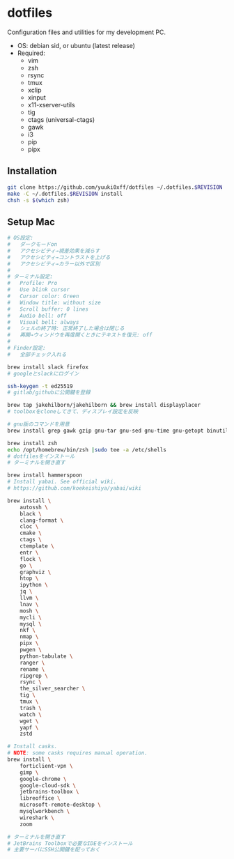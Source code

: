 # dotfiles
Configuration files and utilities for my development PC.

* OS: debian sid, or ubuntu (latest release)
* Required:
	- vim
	- zsh
	- rsync
	- tmux
	- xclip
	- xinput
	- x11-xserver-utils
	- tig
	- ctags (universal-ctags)
	- gawk
	- i3
	- pip
	- pipx

## Installation
```bash
git clone https://github.com/yuuki0xff/dotfiles ~/.dotfiles.$REVISION
make -C ~/.dotfiles.$REVISION install
chsh -s $(which zsh)
```

## Setup Mac
```bash
# OS設定:
#   ダークモードon
#   アクセシビティ→視差効果を減らす
#   アクセシビティ→コントラストを上げる
#   アクセシビティ→カラー以外で区別
#
# ターミナル設定:
#   Profile: Pro
#   Use blink cursor
#   Cursor color: Green
#   Window title: without size
#   Scroll buffer: 0 lines
#   Audio bell: off
#   Visual bell: always
#   シェルの終了時: 正常終了した場合は閉じる
#   再開→ウィンドウを再度開くときにテキストを復元: off
#
# Finder設定:
#   全部チェック入れる

brew install slack firefox
# googleとslackにログイン

ssh-keygen -t ed25519
# gitlab/githubに公開鍵を登録

brew tap jakehilborn/jakehilborn && brew install displayplacer
# toolboxをcloneしてきて、ディスプレイ設定を反映

# gnu版のコマンドを用意
brew install grep gawk gzip gnu-tar gnu-sed gnu-time gnu-getopt binutils findutils diffutils coreutils moreutils

brew install zsh
echo /opt/homebrew/bin/zsh |sudo tee -a /etc/shells
# dotfilesをインストール
# ターミナルを開き直す

brew install hammerspoon
# Install yabai. See official wiki.
# https://github.com/koekeishiya/yabai/wiki

brew install \
	autossh \
	black \
	clang-format \
	cloc \
	cmake \
	ctags \
	ctemplate \
	entr \
	flock \
	go \
	graphviz \
	htop \
	ipython \
	jq \
	llvm \
	lnav \
	mosh \
	mycli \
	mysql \
	nkf \
	nmap \
	pipx \
	pwgen \
	python-tabulate \
	ranger \
	rename \
	ripgrep \
	rsync \
	the_silver_searcher \
	tig \
	tmux \
	trash \
	watch \
	wget \
	yapf \
	zstd

# Install casks.
# NOTE: some casks requires manual operation.
brew install \
	forticlient-vpn \
	gimp \
	google-chrome \
	google-cloud-sdk \
	jetbrains-toolbox \
	libreoffice \
	microsoft-remote-desktop \
	mysqlworkbench \
	wireshark \
	zoom

# ターミナルを開き直す
# JetBrains Toolboxで必要なIDEをインストール
# 主要サーバにSSH公開鍵を配っておく
```
